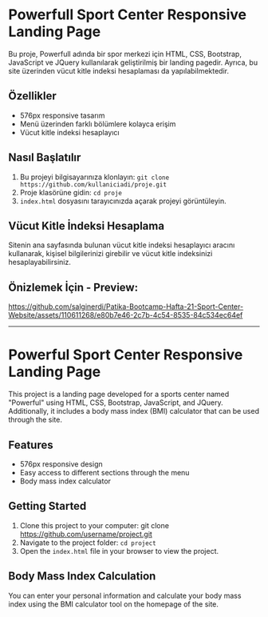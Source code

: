# Powerfull Sport Center Responsive Landing Page

Bu proje, Powerfull adında bir spor merkezi için HTML, CSS, Bootstrap, JavaScript ve JQuery kullanılarak geliştirilmiş bir landing pagedir. Ayrıca, bu site üzerinden vücut kitle indeksi hesaplaması da yapılabilmektedir.

## Özellikler

- 576px responsive tasarım
- Menü üzerinden farklı bölümlere kolayca erişim
- Vücut kitle indeksi hesaplayıcı

## Nasıl Başlatılır

1. Bu projeyi bilgisayarınıza klonlayın: `git clone https://github.com/kullaniciadi/proje.git`
2. Proje klasörüne gidin: `cd proje`
3. `index.html` dosyasını tarayıcınızda açarak projeyi görüntüleyin.

## Vücut Kitle İndeksi Hesaplama

Sitenin ana sayfasında bulunan vücut kitle indeksi hesaplayıcı aracını kullanarak, kişisel bilgilerinizi girebilir ve vücut kitle indeksinizi hesaplayabilirsiniz.

## Önizlemek İçin - Preview:



https://github.com/salginerdi/Patika-Bootcamp-Hafta-21-Sport-Center-Website/assets/110611268/e80b7e46-2c7b-4c54-8535-84c534ec64ef


-------------------------------------------------------------------------------------------------------------------------------------------------------------------------------------------------------------------------

# Powerful Sport Center Responsive Landing Page

This project is a landing page developed for a sports center named "Powerful" using HTML, CSS, Bootstrap, JavaScript, and JQuery. Additionally, it includes a body mass index (BMI) calculator that can be used through the site.

## Features

- 576px responsive design
- Easy access to different sections through the menu
- Body mass index calculator
  
## Getting Started
1. Clone this project to your computer: git clone https://github.com/username/project.git
2. Navigate to the project folder: `cd project`
3. Open the `index.html` file in your browser to view the project.
   
## Body Mass Index Calculation

You can enter your personal information and calculate your body mass index using the BMI calculator tool on the homepage of the site. 
